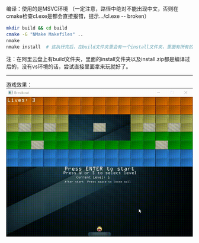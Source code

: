 编译：使用的是MSVC环境 （一定注意，路径中绝对不能出现中文，否则在cmake检查cl.exe是都会直接报错，提示.../cl.exe -- broken）

```bash
mkdir build && cd build
cmake -G "NMake Makefiles" ..
nmake
nmake install  # 这执行完后，在build文件夹里会有一个install文件夹，里面有所有的运行程序和资源，可直接双击运行。
```

注：在阿里云盘上有build文件夹，里面的install文件夹以及install.zip都是编译过后的，没有vs环境的话，尝试直接里面拿来玩就好了。

---

游戏效果：
![](./doc/breakout.gif)

